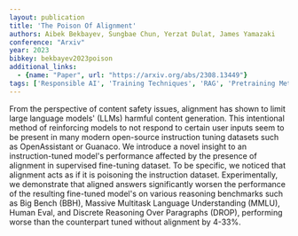 ```yaml
---
layout: publication
title: 'The Poison Of Alignment'
authors: Aibek Bekbayev, Sungbae Chun, Yerzat Dulat, James Yamazaki
conference: "Arxiv"
year: 2023
bibkey: bekbayev2023poison
additional_links:
  - {name: "Paper", url: "https://arxiv.org/abs/2308.13449"}
tags: ['Responsible AI', 'Training Techniques', 'RAG', 'Pretraining Methods', 'Fine-Tuning']
---
```

From the perspective of content safety issues, alignment has shown to limit
large language models' (LLMs) harmful content generation. This intentional
method of reinforcing models to not respond to certain user inputs seem to be
present in many modern open-source instruction tuning datasets such as
OpenAssistant or Guanaco. We introduce a novel insight to an instruction-tuned
model's performance affected by the presence of alignment in supervised
fine-tuning dataset. To be specific, we noticed that alignment acts as if it is
poisoning the instruction dataset. Experimentally, we demonstrate that aligned
answers significantly worsen the performance of the resulting fine-tuned
model's on various reasoning benchmarks such as Big Bench (BBH), Massive
Multitask Language Understanding (MMLU), Human Eval, and Discrete Reasoning
Over Paragraphs (DROP), performing worse than the counterpart tuned without
alignment by 4-33%.
